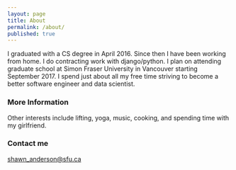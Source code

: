 ```yaml
---
layout: page
title: About
permalink: /about/
published: true
---
```


I graduated with a CS degree in April 2016. Since then I have been working from home. I do contracting work with django/python. I plan on attending graduate school at Simon Fraser
University in Vancouver starting September 2017. I spend just about all my free time striving to become a better software engineer and data scientist.

### More Information

Other interests include lifting, yoga, music, cooking, and spending time with my girlfriend.

### Contact me

[shawn_anderson@sfu.ca](mailto:shawn_anderson@sfu.ca)
